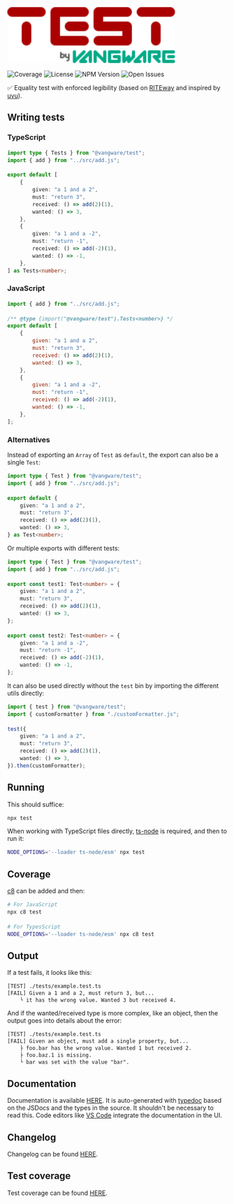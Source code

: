 <img alt="Vangware's Test" src="./logo.svg" height="128" />

![Coverage][coverage-badge] ![License][license-badge]
![NPM Version][npm-version-badge] ![Open Issues][open-issues-badge]

✅ Equality test with enforced legibility (based on [RITEway][riteway] and
inspired by [uvu](https://github.com/lukeed/uvu)).

## Writing tests

### TypeScript

```typescript
import type { Tests } from "@vangware/test";
import { add } from "../src/add.js";

export default [
	{
		given: "a 1 and a 2",
		must: "return 3",
		received: () => add(2)(1),
		wanted: () => 3,
	},
	{
		given: "a 1 and a -2",
		must: "return -1",
		received: () => add(-2)(1),
		wanted: () => -1,
	},
] as Tests<number>;
```

### JavaScript

```javascript
import { add } from "../src/add.js";

/** @type {import("@vangware/test").Tests<number>} */
export default [
	{
		given: "a 1 and a 2",
		must: "return 3",
		received: () => add(2)(1),
		wanted: () => 3,
	},
	{
		given: "a 1 and a -2",
		must: "return -1",
		received: () => add(-2)(1),
		wanted: () => -1,
	},
];
```

### Alternatives

Instead of exporting an `Array` of `Test` as `default`, the export can also be a
single `Test`:

```typescript
import type { Test } from "@vangware/test";
import { add } from "../src/add.js";

export default {
	given: "a 1 and a 2",
	must: "return 3",
	received: () => add(2)(1),
	wanted: () => 3,
} as Test<number>;
```

Or multiple exports with different tests:

```typescript
import type { Test } from "@vangware/test";
import { add } from "../src/add.js";

export const test1: Test<number> = {
	given: "a 1 and a 2",
	must: "return 3",
	received: () => add(2)(1),
	wanted: () => 3,
};

export const test2: Test<number> = {
	given: "a 1 and a -2",
	must: "return -1",
	received: () => add(-2)(1),
	wanted: () => -1,
};
```

It can also be used directly without the `test` bin by importing the different
utils directly:

```typescript
import { test } from "@vangware/test";
import { customFormatter } from "./customFormatter.js";

test({
	given: "a 1 and a 2",
	must: "return 3",
	received: () => add(2)(1),
	wanted: () => 3,
}).then(customFormatter);
```

## Running

This should suffice:

```bash
npx test
```

When working with TypeScript files directly, [ts-node](https://npm.im/ts-node)
is required, and then to run it:

```bash
NODE_OPTIONS='--loader ts-node/esm' npx test
```

## Coverage

[c8](https://npm.im/c8) can be added and then:

```bash
# For JavaScript
npx c8 test

# For TypesScript
NODE_OPTIONS='--loader ts-node/esm' npx c8 test
```

## Output

If a test fails, it looks like this:

```text
[TEST] ./tests/example.test.ts
[FAIL] Given a 1 and a 2, must return 3, but...
	└ it has the wrong value. Wanted 3 but received 4.
```

And if the wanted/received type is more complex, like an object, then the output
goes into details about the error:

```text
[TEST] ./tests/example.test.ts
[FAIL] Given an object, must add a single property, but...
	├ foo.bar has the wrong value. Wanted 1 but received 2.
	├ foo.baz.1 is missing.
	└ bar was set with the value "bar".
```

## Documentation

Documentation is available [HERE][documentation]. It is auto-generated with
[typedoc][typedoc] based on the JSDocs and the types in the source. It shouldn't
be necessary to read this. Code editors like [VS Code][vscode] integrate the
documentation in the UI.

## Changelog

Changelog can be found [HERE][changelog].

## Test coverage

Test coverage can be found [HERE][coverage].

<!-- Reference -->

[changelog]: https://github.com/vangware/test/blob/main/CHANGELOG.md
[coverage-badge]:
	https://img.shields.io/coveralls/github/vangware/test.svg?style=for-the-badge&labelColor=666&color=0a8&link=https://coveralls.io/github/vangware/test
[coverage]: https://coveralls.io/github/vangware/test
[documentation]: https://test.vangware.com
[license-badge]:
	https://img.shields.io/npm/l/@vangware/test.svg?style=for-the-badge&labelColor=666&color=0a8&link=https://github.com/vangware/test/blob/main/LICENSE
[npm-version-badge]:
	https://img.shields.io/npm/v/@vangware/test.svg?style=for-the-badge&labelColor=666&color=0a8&link=https://npm.im/@vangware/test
[open-issues-badge]:
	https://img.shields.io/github/issues/vangware/test.svg?style=for-the-badge&labelColor=666&color=0a8&link=https://github.com/vangware/test/issues
[riteway]: https://github.com/ericelliott/riteway
[typedoc]: https://typedoc.org/
[uvu]: https://github.com/lukeed/uvu
[vscode]: https://code.visualstudio.com/
